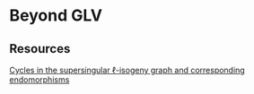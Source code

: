 # Beyond GLV

## Resources

[Cycles in the supersingular ℓ-isogeny graph and corresponding endomorphisms](https://arxiv.org/abs/1804.04063)
